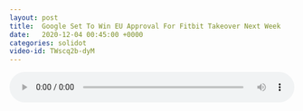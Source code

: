 ```yaml
---
layout: post
title:  Google Set To Win EU Approval For Fitbit Takeover Next Week
date:   2020-12-04 00:45:00 +0000
categories: solidot
video-id: TWscq2b-dyM
---
```


<audio src="/assets/ccae82f61a43a4cea7fe5373c7a80ae5.mp3" style="width: 100%;" controls></audio>

